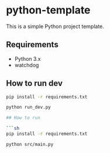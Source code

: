 # python-template

This is a simple Python project template.

## Requirements

- Python 3.x
- watchdog

## How to run dev

```sh
pip install -r requirements.txt

python run_dev.py

## How to run

```sh
pip install -r requirements.txt

python src/main.py
